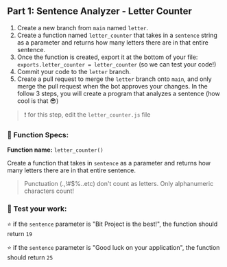 ## Part 1: Sentence Analyzer - Letter Counter
1. Create a new branch from `main` named `letter`. 
2. Create a function named `letter_counter` that takes in a `sentence` string as a parameter and returns how many letters there are in that entire sentence.
3. Once the function is created, export it at the bottom of your file: `exports.letter_counter = letter_counter` (so we can test your code!)
4. Commit your code to the `letter` branch. 
5. Create a pull request to merge the `letter` branch onto `main`, and only merge the pull request when the bot approves your changes. 
In the follow 3 steps, you will create a program that analyzes a sentence (how cool is that 😎)

> ❗ for this step, edit the `letter_counter.js` file

### 🔨 Function Specs:
**Function name:** `letter_counter()`

Create a function that takes in `sentence` as a parameter and returns how many letters there are in that entire sentence.
> Punctuation (.,!#$%..etc) don't count as letters. Only alphanumeric characters count!


### 📝 Test your work:
⭐ if the `sentence` parameter is "Bit Project is the best!", the function should return `19`

⭐ if the `sentence` parameter is "Good luck on your application", the function should return `25`

